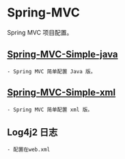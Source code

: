 # Spring-MVC
Spring MVC 项目配置。

## [Spring-MVC-Simple-java](https://github.com/xuxiaowei-com-cn/Spring-MVC/tree/master/Spring-MVC-Simple-java)
    - Spring MVC 简单配置 Java 版。
    
## [Spring-MVC-Simple-xml](https://github.com/xuxiaowei-com-cn/Spring-MVC/tree/master/Spring-MVC-Simple-xml)
    - Spring MVC 简单配置 xml 版。
    
## Log4j2 日志
    - 配置在web.xml